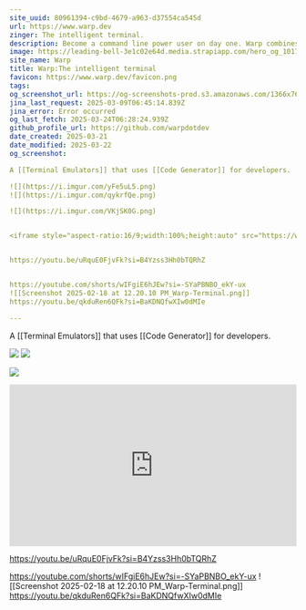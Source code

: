```yaml
---
site_uuid: 80961394-c9bd-4679-a963-d37554ca545d
url: https://www.warp.dev
zinger: The intelligent terminal.
description: Become a command line power user on day one. Warp combines AI and your dev team’s knowledge in one fast, intuitive terminal.
image: https://leading-bell-3e1c02e64d.media.strapiapp.com/hero_og_1017_0fe1efb432.png
site_name: Warp
title: Warp:The intelligent terminal
favicon: https://www.warp.dev/favicon.png
tags: 
og_screenshot_url: https://og-screenshots-prod.s3.amazonaws.com/1366x768/80/false/8d73894f4f6f87fe2f4d245c0b83e68bcdcbf71a3e1522fd70aeebdc4c5e1a12.jpeg
jina_last_request: 2025-03-09T06:45:14.839Z
jina_error: Error occurred
og_last_fetch: 2025-03-24T06:28:24.939Z
github_profile_url: https://github.com/warpdotdev
date_created: 2025-03-21
date_modified: 2025-03-22
og_screenshot: 

A [[Terminal Emulators]] that uses [[Code Generator]] for developers.

![](https://i.imgur.com/yFe5uL5.png)
![](https://i.imgur.com/qykrfQe.png)

![](https://i.imgur.com/VKjSK0G.png)


<iframe style="aspect-ratio:16/9;width:100%;height:auto" src="https://www.youtube.com/embed/0LZpt0pKWsQ?si=EAnc9fega4Lf4mEo&amp;controls=0" title="YouTube video player" frameborder="0" allow="accelerometer; autoplay; clipboard-write; encrypted-media; gyroscope; picture-in-picture; web-share" referrerpolicy="strict-origin-when-cross-origin" allowfullscreen></iframe>


https://youtu.be/uRquE0FjvFk?si=B4Yzss3Hh0bTQRhZ


https://youtube.com/shorts/wIFgiE6hJEw?si=-SYaPBNBO_ekY-ux
![[Screenshot 2025-02-18 at 12.20.10 PM_Warp-Terminal.png]]
https://youtu.be/qkduRen6QFk?si=BaKDNQfwXIw0dMIe

---
```



A [[Terminal Emulators]] that uses [[Code Generator]] for developers.

![](https://i.imgur.com/yFe5uL5.png)
![](https://i.imgur.com/qykrfQe.png)

![](https://i.imgur.com/VKjSK0G.png)


<iframe style="aspect-ratio:16/9;width:100%;height:auto" src="https://www.youtube.com/embed/0LZpt0pKWsQ?si=EAnc9fega4Lf4mEo&amp;controls=0" title="YouTube video player" frameborder="0" allow="accelerometer; autoplay; clipboard-write; encrypted-media; gyroscope; picture-in-picture; web-share" referrerpolicy="strict-origin-when-cross-origin" allowfullscreen></iframe>


https://youtu.be/uRquE0FjvFk?si=B4Yzss3Hh0bTQRhZ


https://youtube.com/shorts/wIFgiE6hJEw?si=-SYaPBNBO_ekY-ux
![[Screenshot 2025-02-18 at 12.20.10 PM_Warp-Terminal.png]]
https://youtu.be/qkduRen6QFk?si=BaKDNQfwXIw0dMIe
